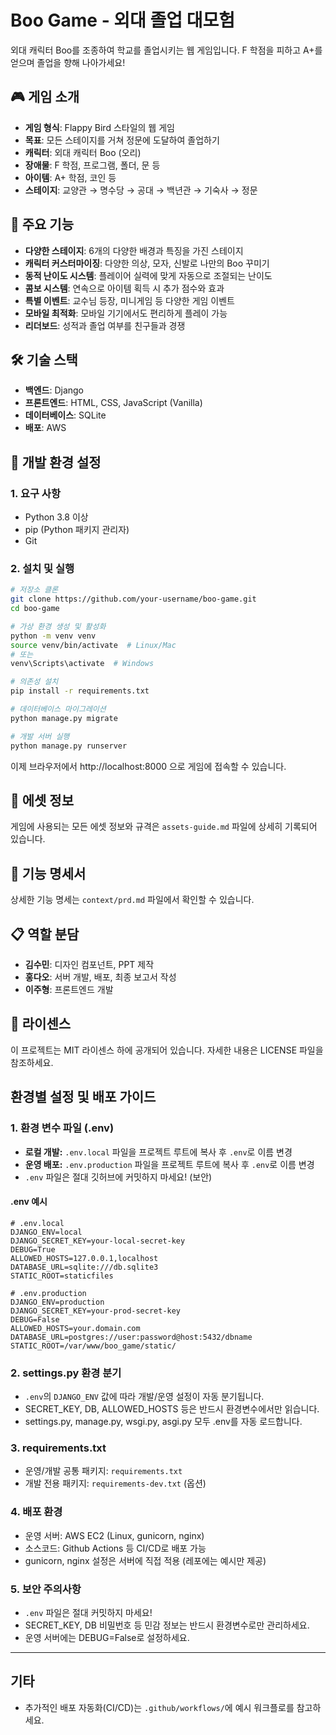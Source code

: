 # Boo Game - 외대 졸업 대모험

외대 캐릭터 Boo를 조종하여 학교를 졸업시키는 웹 게임입니다. 
F 학점을 피하고 A+를 얻으며 졸업을 향해 나아가세요!

## 🎮 게임 소개

- **게임 형식**: Flappy Bird 스타일의 웹 게임
- **목표**: 모든 스테이지를 거쳐 정문에 도달하여 졸업하기
- **캐릭터**: 외대 캐릭터 Boo (오리)
- **장애물**: F 학점, 프로그램, 폴더, 문 등
- **아이템**: A+ 학점, 코인 등
- **스테이지**: 교양관 → 명수당 → 공대 → 백년관 → 기숙사 → 정문

## 🚀 주요 기능

- **다양한 스테이지**: 6개의 다양한 배경과 특징을 가진 스테이지
- **캐릭터 커스터마이징**: 다양한 의상, 모자, 신발로 나만의 Boo 꾸미기
- **동적 난이도 시스템**: 플레이어 실력에 맞게 자동으로 조절되는 난이도
- **콤보 시스템**: 연속으로 아이템 획득 시 추가 점수와 효과
- **특별 이벤트**: 교수님 등장, 미니게임 등 다양한 게임 이벤트
- **모바일 최적화**: 모바일 기기에서도 편리하게 플레이 가능
- **리더보드**: 성적과 졸업 여부를 친구들과 경쟁

## 🛠️ 기술 스택

- **백엔드**: Django
- **프론트엔드**: HTML, CSS, JavaScript (Vanilla)
- **데이터베이스**: SQLite
- **배포**: AWS

## 🔧 개발 환경 설정

### 1. 요구 사항

- Python 3.8 이상
- pip (Python 패키지 관리자)
- Git

### 2. 설치 및 실행

```bash
# 저장소 클론
git clone https://github.com/your-username/boo-game.git
cd boo-game

# 가상 환경 생성 및 활성화
python -m venv venv
source venv/bin/activate  # Linux/Mac
# 또는
venv\Scripts\activate  # Windows

# 의존성 설치
pip install -r requirements.txt

# 데이터베이스 마이그레이션
python manage.py migrate

# 개발 서버 실행
python manage.py runserver
```

이제 브라우저에서 http://localhost:8000 으로 게임에 접속할 수 있습니다.

## 🎨 에셋 정보

게임에 사용되는 모든 에셋 정보와 규격은 `assets-guide.md` 파일에 상세히 기록되어 있습니다.

## 📝 기능 명세서

상세한 기능 명세는 `context/prd.md` 파일에서 확인할 수 있습니다.

## 📋 역할 분담

- **김수민**: 디자인 컴포넌트, PPT 제작
- **홍다오**: 서버 개발, 배포, 최종 보고서 작성
- **이주형**: 프론트엔드 개발

## 📄 라이센스

이 프로젝트는 MIT 라이센스 하에 공개되어 있습니다. 자세한 내용은 LICENSE 파일을 참조하세요.

## 환경별 설정 및 배포 가이드

### 1. 환경 변수 파일 (.env)
- **로컬 개발:** `.env.local` 파일을 프로젝트 루트에 복사 후 `.env`로 이름 변경
- **운영 배포:** `.env.production` 파일을 프로젝트 루트에 복사 후 `.env`로 이름 변경
- `.env` 파일은 절대 깃허브에 커밋하지 마세요! (보안)

#### .env 예시
```
# .env.local
DJANGO_ENV=local
DJANGO_SECRET_KEY=your-local-secret-key
DEBUG=True
ALLOWED_HOSTS=127.0.0.1,localhost
DATABASE_URL=sqlite:///db.sqlite3
STATIC_ROOT=staticfiles

# .env.production
DJANGO_ENV=production
DJANGO_SECRET_KEY=your-prod-secret-key
DEBUG=False
ALLOWED_HOSTS=your.domain.com
DATABASE_URL=postgres://user:password@host:5432/dbname
STATIC_ROOT=/var/www/boo_game/static/
```

### 2. settings.py 환경 분기
- `.env`의 `DJANGO_ENV` 값에 따라 개발/운영 설정이 자동 분기됩니다.
- SECRET_KEY, DB, ALLOWED_HOSTS 등은 반드시 환경변수에서만 읽습니다.
- settings.py, manage.py, wsgi.py, asgi.py 모두 .env를 자동 로드합니다.

### 3. requirements.txt
- 운영/개발 공통 패키지: `requirements.txt`
- 개발 전용 패키지: `requirements-dev.txt` (옵션)

### 4. 배포 환경
- 운영 서버: AWS EC2 (Linux, gunicorn, nginx)
- 소스코드: Github Actions 등 CI/CD로 배포 가능
- gunicorn, nginx 설정은 서버에 직접 적용 (레포에는 예시만 제공)

### 5. 보안 주의사항
- `.env` 파일은 절대 커밋하지 마세요!
- SECRET_KEY, DB 비밀번호 등 민감 정보는 반드시 환경변수로만 관리하세요.
- 운영 서버에는 DEBUG=False로 설정하세요.

---

## 기타
- 추가적인 배포 자동화(CI/CD)는 `.github/workflows/`에 예시 워크플로를 참고하세요.